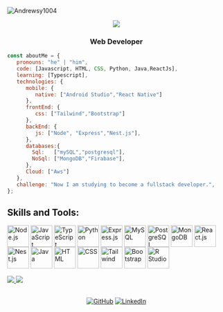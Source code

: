 <p align="left"> <img src="https://komarev.com/ghpvc/?username=Andrewsy1004&label=Profile%20views&color=0e75b6&style=flat" alt="Andrewsy1004" /> </p>

<!-- <h1 align="center">Hi everybody <img src="https://github.com/sudnyeshtalekar/sudnyeshtalekar/blob/master/Assets/Hi.gif" width="30px">, I'm Andres Sosa</h1> -->

<p align="center">
  <a href="https://github.com/DenverCoder1/readme-typing-svg">
    <img src="https://readme-typing-svg.demolab.com/?lines=Hi%20everybody%20👋;I'm%20Andres%20Sosa;Full-stack%20developer%20and%20data%20science;Always%20learning%20new%20things&font=Fira%20Code&center=true&width=600&height=45&color=FFFFFF&vCenter=true&pause=1000&size=22" /></a>
</p>


<h3 align="center">Web Developer</h3>

```javascript
const aboutMe = {
   pronouns: "he" | "him",
   code: [Javascript, HTML, CSS, Python, Java,ReactJs],
   learning: [Typescript],
   technologies: {
      mobile: {
         native: ["Android Studio","React Native"]
      },
      frontEnd: {
         css: ["Tailwind","Bootstrap"]
      },
      backEnd: {
         js: ["Node", "Express","Nest.js"],
      },
      databases:{
        Sql:   ["mySQL","postgresql"],
        NoSql: ["MongoDB","Firabase"],
      },
      Cloud: ["Aws"]
   },
   challenge: "Now I am studying to become a fullstack developer.",
};
```

<h2>Skills and Tools: </h2>
<div style="display: inline_block">
  <img align="center" src="https://skillicons.dev/icons?i=nodejs" alt="Node.js" style="width: 50px; height: 50px;">
  <img align="center" src="https://skillicons.dev/icons?i=js" alt="JavaScript" style="width: 50px; height: 50px;">
  <img align="center" src="https://skillicons.dev/icons?i=ts" alt="TypeScript" style="width: 50px; height: 50px;">
  <img align="center" src="https://skillicons.dev/icons?i=python" alt="Python" style="width: 50px; height: 50px;">
  <img align="center" src="https://skillicons.dev/icons?i=express" alt="Express.js" style="width: 50px; height: 50px;">
  <img align="center" src="https://skillicons.dev/icons?i=mysql" alt="MySQL" style="width: 50px; height: 50px;">
  <img align="center" src="https://skillicons.dev/icons?i=postgres" alt="PostgreSQL" style="width: 50px; height: 50px;">
  <img align="center" src="https://skillicons.dev/icons?i=mongodb" alt="MongoDB" style="width: 50px; height: 50px;">
  <img align="center" src="https://skillicons.dev/icons?i=react" alt="React.js" style="width: 50px; height: 50px;">
  <img align="center" src="https://skillicons.dev/icons?i=nestjs" alt="Nest.js" style="width: 50px; height: 50px;">
  <img align="center" src="https://skillicons.dev/icons?i=java" alt="Java" style="width: 50px; height: 50px;">
  <img align="center" src="https://skillicons.dev/icons?i=html" alt="HTML" style="width: 50px; height: 50px;">
  <img align="center" src="https://skillicons.dev/icons?i=css" alt="CSS" style="width: 50px; height: 50px;">
  <img align="center" src="https://skillicons.dev/icons?i=tailwind" alt="Tailwind" style="width: 50px; height: 50px;">
  <img align="center" src="https://skillicons.dev/icons?i=bootstrap" alt="Bootstrap" style="width: 50px; height: 50px;">
  <img align="center" src="https://skillicons.dev/icons?i=r" alt="R Studio" style="width: 50px; height: 50px;">
</div>
<br>

<a href="https://github.com/Andrewsy1004">
   <img src="https://github-readme-stats-sigma-five.vercel.app/api/top-langs/?username=Andrewsy1004&theme=algolia&langs_count=16&show_icons=true"/>
   <img src="https://github-readme-stats-sigma-five.vercel.app/api?username=Andrewsy1004&theme=algolia">
</a>

<br/>
<br/>

<p align="center">
  <a href="https://github.com/Andrewsy1004"><img alt="GitHub" src="https://img.shields.io/badge/GitHub-Andrewsy1004-blue?style=flat-square&logo=github"></a>
  <a href="https://www.linkedin.com/in/andres-felipe-sosa-yepes-13670220a/"><img alt="LinkedIn" src="https://img.shields.io/badge/LinkedIn-Andres%20Felipe%20Sosa%20Yepes-blue?style=flat-square&logo=linkedin"></a>
</p>




